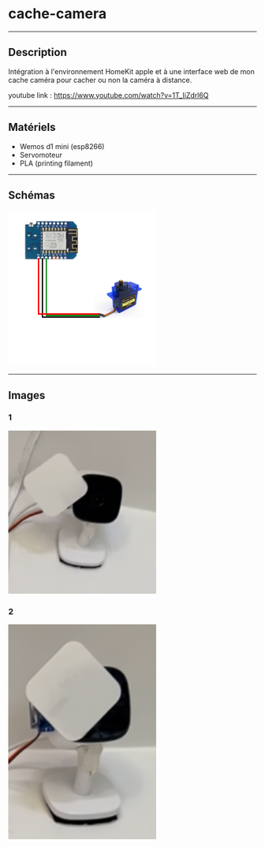# cache-camera

-------------------------------------
## Description ##
  
  Intégration à l'environnement HomeKit apple et à une interface web de mon cache caméra pour cacher ou non la caméra à distance.
  
  youtube link : https://www.youtube.com/watch?v=1T_IiZdrl6Q

-------------------------------------
## Matériels ##

* Wemos d1 mini (esp8266)
* Servomoteur
* PLA (printing filament)

-------------------------------------
## Schémas ##

<img src="https://github.com/adamHassanBR/iot_projet/blob/main/_1_bedroom_camera_cover/images/_1_bedroom_camera_cover.png" style="width: 300px"/>

-------------------------------------
## Images ##

### 1 ###
<img src="https://github.com/adamHassanBR/iot_projet/blob/main/_1_bedroom_camera_cover/images/1.png" style="width: 300px"/>

### 2 ###
<img src="https://github.com/adamHassanBR/iot_projet/blob/main/_1_bedroom_camera_cover/images/2.png" style="width: 300px"/>
